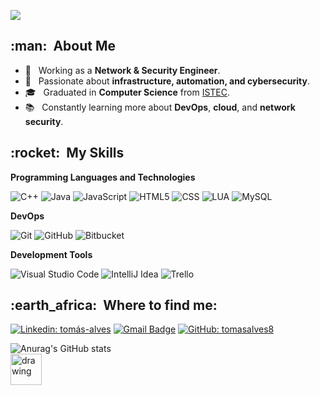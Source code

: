 
![](https://komarev.com/ghpvc/?username=tomasalves8&color=006bed)

<h2> :man: &nbsp;About Me</h3>

- 🔐 &nbsp; Working as a **Network & Security Engineer**.
- 🤖 &nbsp; Passionate about **infrastructure, automation, and cybersecurity**.
- 🎓 &nbsp; Graduated in **Computer Science** from <a href="https://www.istec.pt/">ISTEC</a>.
- 📚 &nbsp; Constantly learning more about **DevOps**, **cloud**, and **network security**.

<h2> :rocket: &nbsp;My Skills </h3>

**Programming Languages and Technologies**

  ![C++](https://img.shields.io/badge/-C++-333333?style=flat&logo=C%2B%2B&logoColor=00599C)
  ![Java](https://img.shields.io/badge/-Java-333333?style=flat&logo=Java&logoColor=007396)
  ![JavaScript](https://img.shields.io/badge/-JavaScript-333333?style=flat&logo=javascript)
  ![HTML5](https://img.shields.io/badge/-HTML5-333333?style=flat&logo=HTML5)
  ![CSS](https://img.shields.io/badge/-CSS-333333?style=flat&logo=CSS3&logoColor=1572B6)
  ![LUA](https://img.shields.io/badge/-LUA-333333?style=flat&logo=LUA&logoColor=1572B6)
  ![MySQL](https://img.shields.io/badge/-MySQL-333333?style=flat&logo=mysql)

**DevOps**

  ![Git](https://img.shields.io/badge/-Git-333333?style=flat&logo=git)
  ![GitHub](https://img.shields.io/badge/-GitHub-333333?style=flat&logo=github)
  ![Bitbucket](https://img.shields.io/badge/-Bitbucket-333333?style=flat&logo=bitbucket)

**Development Tools**

  ![Visual Studio Code](https://img.shields.io/badge/-Visual%20Studio%20Code-333333?style=flat&logo=visual-studio-code&logoColor=007ACC)
  ![IntelliJ Idea](https://img.shields.io/badge/-IntelliJ%20Idea-333333?style=flat&logo=intellijidea)
  ![Trello](https://img.shields.io/badge/-Trello-333333?style=flat&logo=trello&logoColor=007ACC)

<h2> :earth_africa: &nbsp;Where to find me: </h3> 

[![Linkedin: tomás-alves](https://img.shields.io/badge/-tomásalves-blue?style=flat-square&logo=Linkedin&logoColor=white&link=https://www.linkedin.com/in/tom%C3%A1s-alves/)](https://www.linkedin.com/in/tomás-alves/)
[![Gmail Badge](https://img.shields.io/badge/-tomasalves35@gmail.com-006bed?style=flat-square&logo=Gmail&logoColor=white&link=mailto:tomasalves35@gmail.com)](mailto:tomasalves35@gmail.com)
[![GitHub: tomasalves8]( https://img.shields.io/github/followers/tomasalves8?label=follow&style=social)](https://github.com/tomasalves8)

![Anurag's GitHub stats](https://github-readme-stats.vercel.app/api?username=tomasalves8&theme=dracula&show_icons=true)
<br>
<a href="https://copilot.github.com/"><img src="https://github.githubassets.com/images/icons/copilot/cp-head-square.png" alt="drawing" width="50"/></a>

